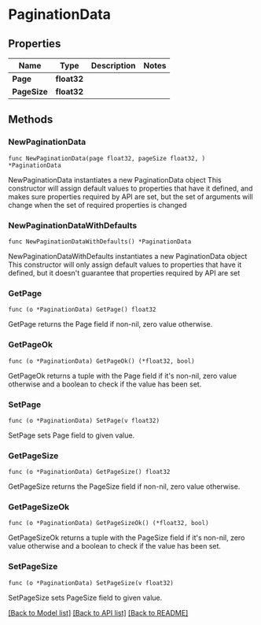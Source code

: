 # PaginationData

## Properties

Name | Type | Description | Notes
------------ | ------------- | ------------- | -------------
**Page** | **float32** |  | 
**PageSize** | **float32** |  | 

## Methods

### NewPaginationData

`func NewPaginationData(page float32, pageSize float32, ) *PaginationData`

NewPaginationData instantiates a new PaginationData object
This constructor will assign default values to properties that have it defined,
and makes sure properties required by API are set, but the set of arguments
will change when the set of required properties is changed

### NewPaginationDataWithDefaults

`func NewPaginationDataWithDefaults() *PaginationData`

NewPaginationDataWithDefaults instantiates a new PaginationData object
This constructor will only assign default values to properties that have it defined,
but it doesn't guarantee that properties required by API are set

### GetPage

`func (o *PaginationData) GetPage() float32`

GetPage returns the Page field if non-nil, zero value otherwise.

### GetPageOk

`func (o *PaginationData) GetPageOk() (*float32, bool)`

GetPageOk returns a tuple with the Page field if it's non-nil, zero value otherwise
and a boolean to check if the value has been set.

### SetPage

`func (o *PaginationData) SetPage(v float32)`

SetPage sets Page field to given value.


### GetPageSize

`func (o *PaginationData) GetPageSize() float32`

GetPageSize returns the PageSize field if non-nil, zero value otherwise.

### GetPageSizeOk

`func (o *PaginationData) GetPageSizeOk() (*float32, bool)`

GetPageSizeOk returns a tuple with the PageSize field if it's non-nil, zero value otherwise
and a boolean to check if the value has been set.

### SetPageSize

`func (o *PaginationData) SetPageSize(v float32)`

SetPageSize sets PageSize field to given value.



[[Back to Model list]](../README.md#documentation-for-models) [[Back to API list]](../README.md#documentation-for-api-endpoints) [[Back to README]](../README.md)


